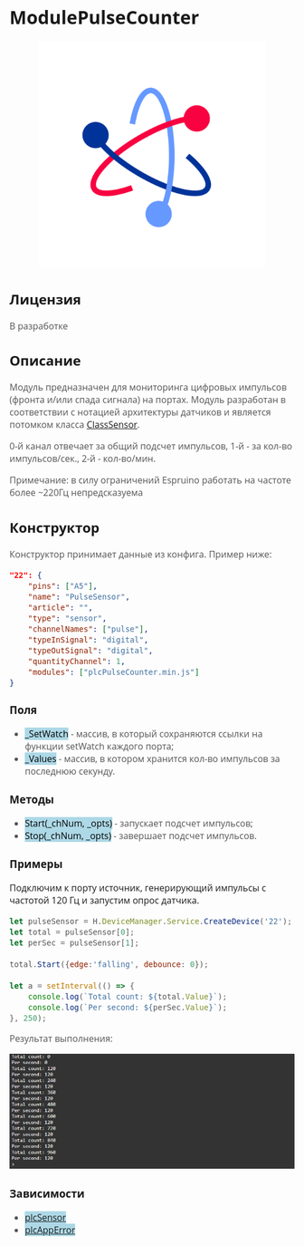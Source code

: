 <div style = "font-family: 'Open Sans', sans-serif; font-size: 16px">

# ModulePulseCounter

<div style = "color: #555">
    <p align="center">
    <img src="./logo.png" width="400" title="hover text">
    </p>
</div>

## Лицензия

<div style = "color: #555">

В разработке
</div>

## Описание
<div style = "color: #555">

Модуль предназначен для мониторинга цифровых импульсов (фронта и/или спада сигнала) на портах.
Модуль разработан в соответствии с нотацией архитектуры датчиков и является потомком класса [ClassSensor](../../plcSensor/res/README.md). 

0-й канал отвечает за общий подсчет импульсов, 1-й - за кол-во импульсов/сек., 2-й - кол-во/мин. 

Примечание: в силу ограничений Espruino работать на частоте более ~220Гц непредсказуема

</div>

## Конструктор
<div style = "color: #555">

Конструктор принимает данные из конфига. Пример ниже:
```json
"22": {
    "pins": ["A5"],
    "name": "PulseSensor",
    "article": "",
    "type": "sensor",
    "channelNames": ["pulse"],
    "typeInSignal": "digital",
    "typeOutSignal": "digital",
    "quantityChannel": 1,
    "modules": ["plcPulseCounter.min.js"]
}
```

</div>

### Поля
<div style = "color: #555">

- <mark style="background-color: lightblue">_SetWatch</mark> - массив, в который сохраняются ссылки на функции setWatch каждого порта;
- <mark style="background-color: lightblue">_Values</mark> - массив, в котором хранится кол-во импульсов за последнюю секунду.

</div>

### Методы
<div style = "color: #555">

- <mark style="background-color: lightblue">Start(_chNum, _opts)</mark> - запускает подсчет импульсов;
- <mark style="background-color: lightblue">Stop(_chNum, _opts)</mark> - завершает подсчет импульсов.

</div>

### Примеры

Подключим к порту источник, генерирующий импульсы с частотой 120 Гц и запустим опрос датчика.
<div style = "color: #555">

```js
let pulseSensor = H.DeviceManager.Service.CreateDevice('22');
let total = pulseSensor[0];
let perSec = pulseSensor[1];

total.Start({edge:'falling', debounce: 0});

let a = setInterval(() => {
    console.log(`Total count: ${total.Value}`);
    console.log(`Per second: ${perSec.Value}`);
}, 250);

```

Результат выполнения:
<div align='center'>
    <img src='./example-1.png'>
</div>

</div>

### Зависимости
<div style = "color: #555">

- <mark style="background-color: lightblue">[plcSensor](../../plcSensor/res/README.md)</mark>
- <mark style="background-color: lightblue">[plcAppError](../../plcAppError/res/README.md)</mark>
</div>

</div>
